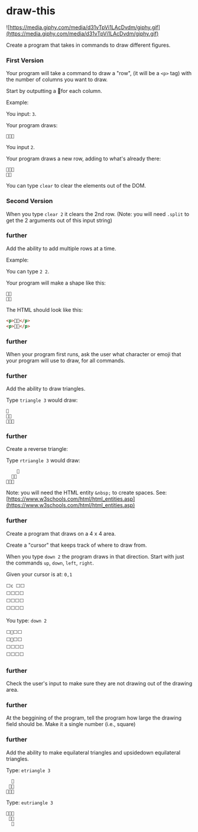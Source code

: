 # draw-this

![https://media.giphy.com/media/d31vTpVi1LAcDvdm/giphy.gif](https://media.giphy.com/media/d31vTpVi1LAcDvdm/giphy.gif)

Create a program that takes in commands to draw different figures.

### First Version

Your program will take a command to draw a "row", (it will be a `<p>` tag) with the number of columns you want to draw.

Start by outputting a 🍍for each column.

Example:

You input: `3`.

Your program draws:

```
🍍🍍🍍
```

You input `2`.

Your program draws a new row, adding to what's already there: 

```
🍍🍍🍍
🍍🍍
```

You can type `clear` to clear the elements out of the DOM.

### Second Version
When you type `clear 2` it clears the 2nd row. (Note: you will need `.split` to get the 2 arguments out of this input string)

### further
Add the ability to add multiple rows at a time.

Example:

You can type `2 2`.

Your program will make a shape like this: 

```
🍍🍍
🍍🍍
```

The HTML should look like this:

```html
<p>🍍🍍</p>
<p>🍍🍍</p>
```

### further
When your program first runs, ask the user what character or emoji that your program will use to draw, for all commands.

### further
Add the ability to draw triangles.

Type `triangle 3` would draw:
```
🍍
🍍🍍
🍍🍍🍍
```


### further
Create a reverse triangle:

Type `rtriangle 3` would draw:
```
    🍍
  🍍🍍
🍍🍍🍍
```


Note: you will need the HTML entity `&nbsp;` to create spaces. See: [https://www.w3schools.com/html/html_entities.asp](https://www.w3schools.com/html/html_entities.asp)

### further
Create a program that draws on a 4 x 4 area.

Create a "cursor" that keeps track of where to draw from.

When you type `down 2` the program draws in that direction. Start with just the commands `up`, `down`, `left`, `right`. 

Given your cursor is at: `0,1`

```
⬜c ⬜⬜
⬜⬜⬜⬜
⬜⬜⬜⬜
⬜⬜⬜⬜
```

You type: `down 2`

```
⬜🍍⬜⬜
⬜🍍⬜⬜
⬜⬜⬜⬜
⬜⬜⬜⬜
```

### further
Check the user's input to make sure they are not drawing out of the drawing area.

### further
At the beggining of the program, tell the program how large the drawing field should be. Make it a single number (i.e., square)

### further
Add the ability to make equilateral triangles and upsidedown equilateral triangles.

Type: `etriangle 3`
```
  🍍
 🍍🍍
🍍🍍🍍
```

Type: `eutriangle 3`
```
🍍🍍🍍
 🍍🍍
  🍍
```








